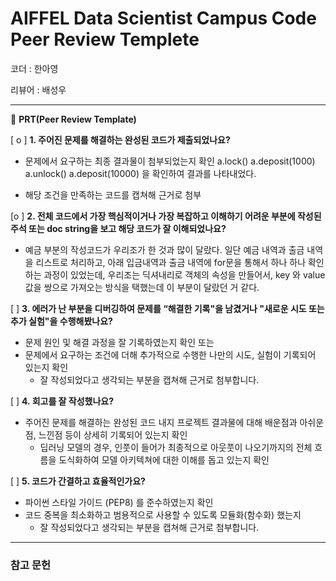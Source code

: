 # AIFFEL Data Scientist Campus Code Peer Review Templete

코더 : 한아영

리뷰어 : 배성우

---

🔑 **PRT(Peer Review Template)**

[ o ]  **1. 주어진 문제를 해결하는 완성된 코드가 제출되었나요?**
- 문제에서 요구하는 최종 결과물이 첨부되었는지 확인
a.lock()
a.deposit(1000)
a.unlock()
a.deposit(10000)
을 확인하여 결과를 나타내었다. 

- 해당 조건을 만족하는 코드를 캡쳐해 근거로 첨부
    
[o ]  **2. 전체 코드에서 가장 핵심적이거나 가장 복잡하고 이해하기 어려운 부분에 작성된 
	주석 또는 doc string을 보고 해당 코드가 잘 이해되었나요?**

- 예금 부분의 작성코드가 우리조가 한 것과 많이 달랐다. 일단 예금 내역과 출금 내역을 리스트로 처리하고, 아래 입금내역과 출금 내역에 for문을 통해서 하나 하나
  확인하는 과정이 있었는데, 우리조는 딕셔내리로 객체의 속성을 만들어서, key 와 value 값을 쌍으로 가져오는 방식을 택했는데 이 부분이 달랐던 거 같다. 

        
[ ]  **3. 에러가 난 부분을 디버깅하여 문제를 “해결한 기록"을 남겼거나 "새로운 시도 
또는 추가 실험"을 수행해봤나요?**
- 문제 원인 및 해결 과정을 잘 기록하였는지 확인 또는
- 문제에서 요구하는 조건에 더해 추가적으로 수행한 나만의 시도, 실험이 기록되어 있는지 확인
	- 잘 작성되었다고 생각되는 부분을 캡쳐해 근거로 첨부합니다.
        
[ ]  **4. 회고를 잘 작성했나요?**
- 주어진 문제를 해결하는 완성된 코드 내지 프로젝트 결과물에 대해 배운점과 아쉬운점, 느낀점 등이 상세히 기록되어 있는지 확인
    - 딥러닝 모델의 경우, 인풋이 들어가 최종적으로 아웃풋이 나오기까지의 전체 흐름을 도식화하여 모델 아키텍쳐에 대한 이해를 돕고 있는지 확인

[ ]  **5. 코드가 간결하고 효율적인가요?**
- 파이썬 스타일 가이드 (PEP8) 를 준수하였는지 확인
- 코드 중복을 최소화하고 범용적으로 사용할 수 있도록 모듈화(함수화) 했는지
	- 잘 작성되었다고 생각되는 부분을 캡쳐해 근거로 첨부합니다.

---
### 참고 문헌
